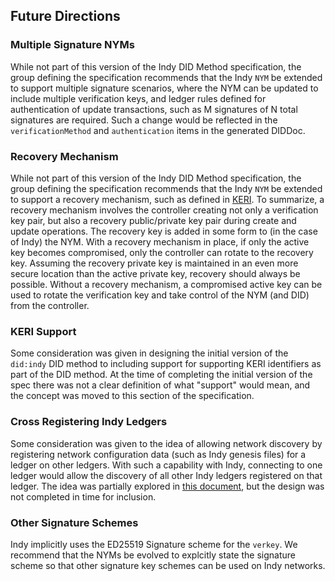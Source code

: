 ## Future Directions

### Multiple Signature NYMs

While not part of this version of the Indy DID Method specification, the group defining the specification recommends that the Indy `NYM` be extended to support multiple signature scenarios, where the NYM can be updated to include multiple verification keys, and ledger rules defined for authentication of update transactions, such as M signatures of N total signatures are required. Such a change would be reflected in the `verificationMethod` and `authentication` items in the generated DIDDoc.

### Recovery Mechanism

While not part of this version of the Indy DID Method specification, the group defining the specification recommends that the Indy `NYM` be extended to support a recovery mechanism, such as defined in [KERI](https://keri.one). To summarize, a recovery mechanism involves the controller creating not only a verification key pair, but also a recovery public/private key pair during create and update operations. The recovery key is added in some form to (in the case of Indy) the NYM. With a recovery mechanism in place, if only the active key becomes compromised, only the controller can rotate to the recovery key. Assuming the recovery private key is maintained in an even more secure location than the active private key, recovery should always be possible. Without a recovery mechanism, a compromised active key can be used to rotate the verification key and take control of the NYM (and DID) from the controller.

### KERI Support

Some consideration was given in designing the initial version of the `did:indy` DID method to including support for supporting KERI identifiers as part of the DID method. At the time of completing the initial version of the spec there was not a clear definition of what "support" would mean, and the concept was moved to this section of the specification.

### Cross Registering Indy Ledgers

Some consideration was given to the idea of allowing network discovery by registering network configuration data (such as Indy genesis files) for a ledger on other ledgers. With such a capability with Indy, connecting to one ledger would allow the  discovery of all other Indy ledgers registered on that ledger. The idea was partially explored in [this document](https://docs.google.com/document/d/1qLCaUiPtFZVNVUkAcLOhkPDPFs-ealTQmmy4HvYYhXQ/edit?usp=sharing), but the design was not completed in time for inclusion.

### Other Signature Schemes

Indy implicitly uses the ED25519 Signature scheme for the `verkey`. We recommend that the NYMs be evolved to explcitly state the signature scheme so that other signature key schemes can be used on Indy networks.